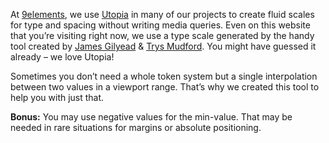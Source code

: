 At [9elements](https://9elements.com), we use [Utopia](https://utopia.fyi) in many of our projects to create fluid scales for type and spacing without writing media queries. Even on this website that you’re visiting right now, we use a type scale generated by the handy tool created by [James Gilyead](https://www.hustlersquad.net/) & [Trys Mudford](https://www.trysmudford.com/). You might have guessed it already – we love Utopia!

Sometimes you don’t need a whole token system but a single interpolation between two values in a viewport range. That’s why we created this tool to help you with just that.

**Bonus:** You may use negative values for the min-value. That may be needed in rare situations for margins or absolute positioning.
